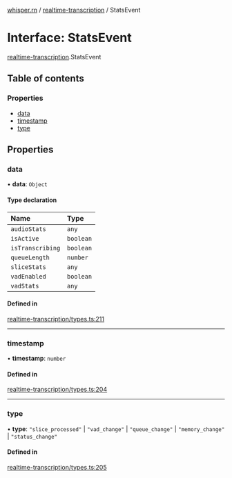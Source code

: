 [whisper.rn](../README.md) / [realtime-transcription](../modules/realtime_transcription.md) / StatsEvent

# Interface: StatsEvent

[realtime-transcription](../modules/realtime_transcription.md).StatsEvent

## Table of contents

### Properties

- [data](realtime_transcription.StatsEvent.md#data)
- [timestamp](realtime_transcription.StatsEvent.md#timestamp)
- [type](realtime_transcription.StatsEvent.md#type)

## Properties

### data

• **data**: `Object`

#### Type declaration

| Name | Type |
| :------ | :------ |
| `audioStats` | `any` |
| `isActive` | `boolean` |
| `isTranscribing` | `boolean` |
| `queueLength` | `number` |
| `sliceStats` | `any` |
| `vadEnabled` | `boolean` |
| `vadStats` | `any` |

#### Defined in

[realtime-transcription/types.ts:211](https://github.com/mybigday/whisper.rn/blob/5c1c70c/src/realtime-transcription/types.ts#L211)

___

### timestamp

• **timestamp**: `number`

#### Defined in

[realtime-transcription/types.ts:204](https://github.com/mybigday/whisper.rn/blob/5c1c70c/src/realtime-transcription/types.ts#L204)

___

### type

• **type**: ``"slice_processed"`` \| ``"vad_change"`` \| ``"queue_change"`` \| ``"memory_change"`` \| ``"status_change"``

#### Defined in

[realtime-transcription/types.ts:205](https://github.com/mybigday/whisper.rn/blob/5c1c70c/src/realtime-transcription/types.ts#L205)
